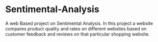 # Sentimental-Analysis
A web Based project on Sentimental Analysis. In this project a website compares product quality and rates on different websites based on customer feedback and reviews on that particular shopping website.
